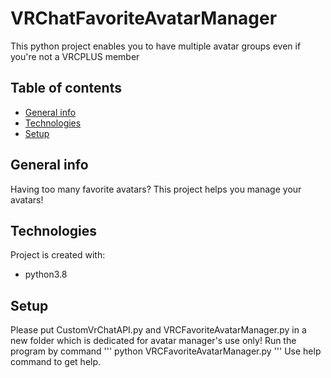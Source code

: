 # VRChatFavoriteAvatarManager
This python project enables you to have multiple avatar groups even if you're not a VRCPLUS member

## Table of contents
* [General info](#general-info)
* [Technologies](#technologies)
* [Setup](#setup)

## General info
Having too many favorite avatars? This project helps you manage your avatars!
	
## Technologies
Project is created with:
* python3.8
	
## Setup
Please put CustomVrChatAPI.py and VRCFavoriteAvatarManager.py in a new folder which is dedicated for avatar manager's use only!
Run the program by command
'''
python VRCFavoriteAvatarManager.py
'''
Use help command to get help.
